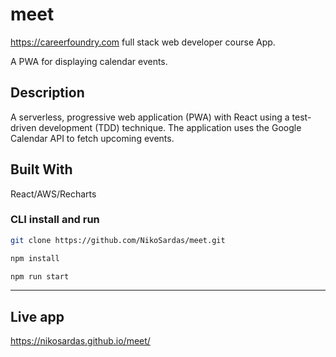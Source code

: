 # meet
https://careerfoundry.com full stack web developer course App.

A PWA for displaying calendar events.

## Description
A serverless, progressive web application (PWA) with React using a
test-driven development (TDD) technique. The application uses the Google
Calendar API to fetch upcoming events.

## Built With
React/AWS/Recharts

### CLI install and run

```bash
git clone https://github.com/NikoSardas/meet.git
```

```bash
npm install
```

```bash
npm run start
```
---

## Live app
https://nikosardas.github.io/meet/
